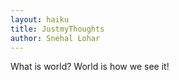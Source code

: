 ```yaml
---
layout: haiku
title: JustmyThoughts
author: Snehal Lohar
---
```


What is world?
World is how we see it!
